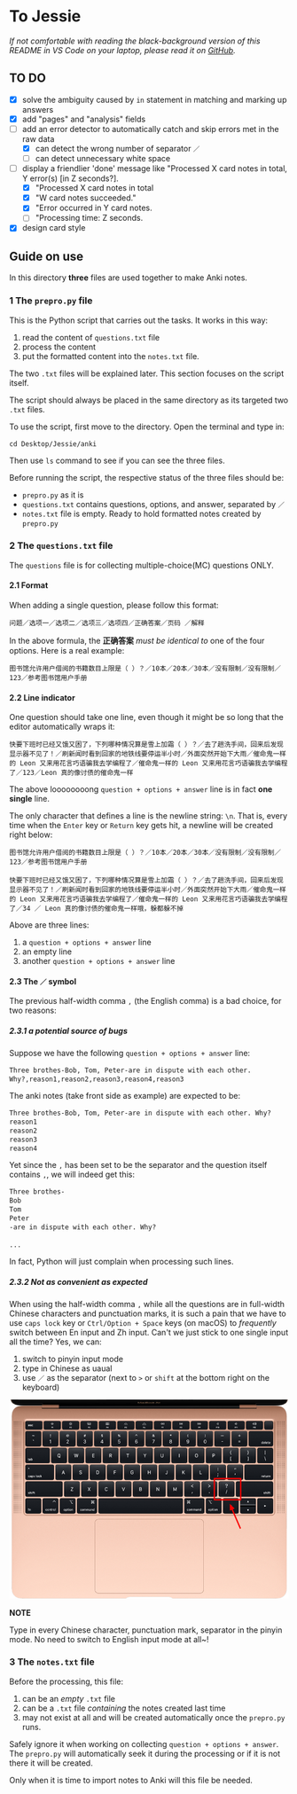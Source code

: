 # To Jessie

_If not comfortable with reading the black-background version of this README in VS Code on your laptop, please read it on [GitHub](https://github.com/Linerre/Jessie/tree/master/anki)._

## TO DO
- [x] solve the ambiguity caused by `in` statement in matching and marking up answers
- [x] add "pages" and "analysis" fields
- [ ] add an error detector to automatically catch and skip errors met in the raw data
    - [x] can detect the wrong number of separator `／`
    - [ ] can detect unnecessary white space
- [ ] display a friendlier 'done' message like "Processed X card notes in total, Y error(s) [in Z seconds?].
    - [x] "Processed X card notes in total
    - [x] "W card notes succeeded."
    - [x] "Error occurred in Y card notes. 
    - [ ] "Processing time: Z seconds.
- [x] design card style

## Guide on use

In this directory **three** files are used together to make Anki notes.

### 1 The `prepro.py` file
This is the Python script that carries out the tasks. It works in this way:
1. read the content of `questions.txt` file
2. process the content
3. put the formatted content into the `notes.txt` file.

The two `.txt` files will be explained later. This section focuses on the script itself.

The script should always be placed in the same directory as its targeted two `.txt` files.

To use the script, first move to the directory. Open the terminal and type in:
```
cd Desktop/Jessie/anki
```
Then use `ls` command to see if you can see the three files. 

Before running the script, the respective status of the three files should be:
- `prepro.py` as it is
- `questions.txt` contains questions, options, and answer, separated by `／`
- `notes.txt` file is empty. Ready to hold formatted notes created by `prepro.py`

### 2 The `questions.txt` file
The `questions` file is for collecting multiple-choice(MC) questions ONLY. 

#### 2.1 Format
When adding a single question, please follow this format:

```
问题／选项一／选项二／选项三／选项四／正确答案／页码 ／解释
```

In the above formula, the **正确答案** *must be identical to* one of the four options. Here is a real example:
```
图书馆允许用户借阅的书籍数目上限是（ ）？／10本／20本／30本／没有限制／没有限制／123／参考图书馆用户手册
```

#### 2.2 Line indicator
One question should take one line, even though it might be so long that the editor automatically wraps it:
```
快要下班时已经又饿又困了，下列哪种情况算是雪上加霜（ ）？／去了趟洗手间，回来后发现显示器不见了！／刷新闻时看到回家的地铁线要停运半小时／外面突然开始下大雨／催命鬼一样的 Leon 又来用花言巧语骗我去学编程了／催命鬼一样的 Leon 又来用花言巧语骗我去学编程了／123／Leon 真的像讨债的催命鬼一样
```

The above loooooooong `question + options + answer` line is in fact **one single** line.

The only character that defines a line is the newline string: `\n`. That is, every time when the `Enter` key or `Return` key  gets hit, a newline will be created right below:

```
图书馆允许用户借阅的书籍数目上限是（ ）？／10本／20本／30本／没有限制／没有限制／123／参考图书馆用户手册

快要下班时已经又饿又困了，下列哪种情况算是雪上加霜（ ）？／去了趟洗手间，回来后发现显示器不见了！／刷新闻时看到回家的地铁线要停运半小时／外面突然开始下大雨／催命鬼一样的 Leon 又来用花言巧语骗我去学编程了／催命鬼一样的 Leon 又来用花言巧语骗我去学编程了／34 ／ Leon 真的像讨债的催命鬼一样哦，躲都躲不掉
```
Above are three lines: 
1. a `question + options + answer` line 
2. an empty line
3. another `question + options + answer` line

#### 2.3 The `／` symbol

The previous half-width comma `,` (the English comma) is a bad choice, for two reasons:

##### 2.3.1 a potential source of bugs
Suppose we have the following `question + options + answer` line:

```
Three brothes-Bob, Tom, Peter-are in dispute with each other. Why?,reason1,reason2,reason3,reason4,reason3
```

The anki notes (take front side as example) are expected to be:
```
Three brothes-Bob, Tom, Peter-are in dispute with each other. Why?
reason1
reason2
reason3
reason4
```

Yet since the `,` has been set to be the separator and the question itself contains `,`, we will indeed get this:
```
Three brothes-
Bob
Tom
Peter
-are in dispute with each other. Why?

...

```
In fact, Python will just complain when processing such lines. 

##### 2.3.2 Not as convenient as expected
When using the half-width comma `,` while all the questions are in full-width Chinese characters and punctuation marks, it is such a pain that we have to use `caps lock` key or `Ctrl/Option + Space` keys (on macOS) to _frequently_ switch between En input and Zh input. Can't we just stick to one single input all the time? Yes, we can:

1. switch to pinyin input mode
2. type in Chinese as uaual
3. use `／` as the separator (next to `>` or `shift` at the bottom right on the keyboard)

![the `／` key](https://github.com/Linerre/Jessie/blob/master/anki/images/mac_kb.jpg)

**NOTE**

Type in every Chinese character, punctuation mark, separator in the pinyin mode. No need to switch to English input mode at all~!

### 3 The `notes.txt` file
Before the processing, this file:
1. can be an _empty_ `.txt` file
2. can be a `.txt` file _containing_ the notes created last time
3. may not exist at all and will be created automatically once the `prepro.py` runs.

Safely ignore it when working on collecting `question + options + answer`. The `prepro.py` will automatically seek it during the processing or if it is not there it will be created. 

Only when it is time to import notes to Anki will this file be needed. 